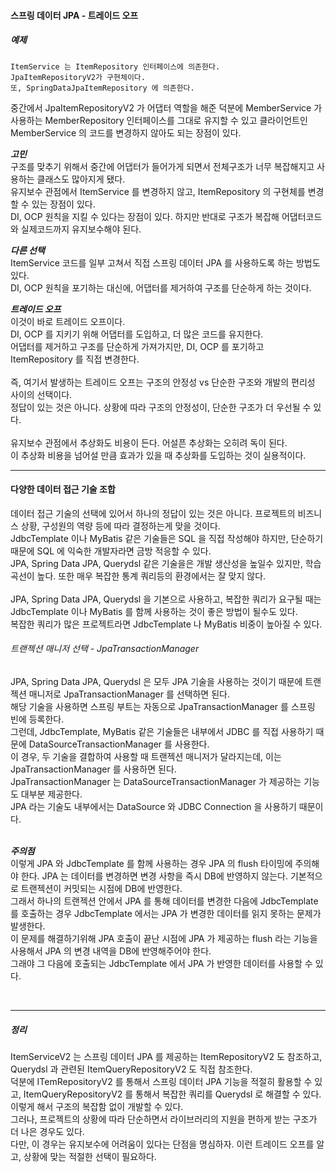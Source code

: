 #### 스프링 데이터 JPA - 트레이드 오프

##### 예제
```
ItemService 는 ItemRepository 인터페이스에 의존한다.
JpaItemRepositoryV2가 구현체이다.
또, SpringDataJpaItemRepository 에 의존한다.
```
중간에서 JpaItemRepositoryV2 가 어댑터 역할을 해준 덕분에 MemberService 가 사용하는 MemberRepository 인터페이스를
그대로 유지할 수 있고 클라이언트인 MemberService 의 코드를 변경하지 않아도 되는 장점이 있다.

***고민***<br>
구조를 맞추기 위해서 중간에 어댑터가 들어가게 되면서 전체구조가 너무 복잡해지고 사용하는 클래스도 많아지게 됐다.<br>
유지보수 관점에서 ItemService 를 변경하지 않고, ItemRepository 의 구현체를 변경할 수 있는 장점이 있다.<br>
DI, OCP 원칙을 지킬 수 있다는 장점이 있다. 하지만 반대로 구조가 복잡해 어댑터코드와 실제코드까지 유지보수해야 된다.

***다른 선택***<br>
ItemService 코드를 일부 고쳐서 직접 스프링 데이터 JPA 를 사용하도록 하는 방법도 있다.<br>
DI, OCP 원칙을 포기하는 대신에, 어댑터를 제거하여 구조를 단순하게 하는 것이다.

***트레이드 오프***<br>
이것이 바로 트레이드 오프이다.<br>
DI, OCP 를 지키기 위해 어댑터를 도입하고, 더 많은 코드를 유지한다.<br>
어댑터를 제거하고 구조를 단순하게 가져가지만, DI, OCP 를 포기하고 ItemRepository 를 직접 변경한다.<br>
<br>
즉, 여기서 발생하는 트레이드 오프는 구조의 안정성 vs 단순한 구조와 개발의 편리성 사이의 선택이다.<br>
정답이 있는 것은 아니다. 상황에 따라 구조의 안정성이, 단순한 구조가 더 우선될 수 있다.<br>
<br>
유지보수 관점에서 추상화도 비용이 든다. 어설픈 추상화는 오히려 독이 된다.<br>
이 추상화 비용을 넘어설 만큼 효과가 있을 때 추상화를 도입하는 것이 실용적이다.<br>


<hr>

#### 다양한 데이터 접근 기술 조합
데이터 접근 기술의 선택에 있어서 하나의 정답이 있는 것은 아니다. 프로젝트의 비즈니스 상황, 구성원의 역량 등에 따라 결정하는게 맞을 것이다.<br>
JdbcTemplate 이나 MyBatis 같은 기술들은 SQL 을 직접 작성해야 하지만, 단순하기 때문에 SQL 에 익숙한 개발자라면 금방 적응할 수 있다.<br>
JPA, Spring Data JPA, Querydsl 같은 기술을은 개발 생산성을 높일수 있지만, 학습곡선이 높다. 또한 매우 복잡한 통계 쿼리등의 환경에서는 잘 맞지 않다.<br>
<br>
JPA, Spring Data JPA, Querydsl 을 기본으로 사용하고, 복잡한 쿼리가 요구될 때는 JdbcTemplate 이나 MyBatis 를 함께 사용하는 것이 좋은 방법이 될수도 있다.<br>
복잡한 쿼리가 많은 프로젝트라면 JdbcTemplate 나 MyBatis 비중이 높아질 수 있다.

###### 트랜젝션 매니저 선택 - JpaTransactionManager
JPA, Spring Data JPA, Querydsl 은 모두 JPA 기술을 사용하는 것이기 때문에 트랜젝션 매니저로 JpaTransactionManager 를 선택하면 된다.<br>
해당 기술을 사용하면 스프링 부트는 자동으로 JpaTransactionManager 를 스프링 빈에 등록한다.<br>
그런데, JdbcTemplate, MyBatis 같은 기술들은 내부에서 JDBC 를 직접 사용하기 때문에 DataSourceTransactionManager 를 사용한다.<br>
이 경우, 두 기술을 결합하여 사용할 때 트랜젝션 매니저가 달라지는데, 이는 JpaTransactionManager 를 사용하면 된다.<br>
JpaTransactionManager 는 DataSourceTransactionManager 가 제공하는 기능도 대부분 제공한다.<br>
JPA 라는 기술도 내부에서는 DataSource 와 JDBC Connection 을 사용하기 때문이다.<br>
<br>

***주의점***<br>
이렇게 JPA 와 JdbcTemplate 를 함께 사용하는 경우 JPA 의 flush 타이밍에 주의해야 한다. JPA 는 데이터를 변경하면 변경 사항을 즉시 DB에 반영하지 않는다. 기본적으로 트랜젝션이 커밋되는 시점에 DB에 반영한다.<br>
그래서 하나의 트랜젝션 안에서 JPA 를 통해 데이터를 변경한 다음에 JdbcTemplate 를 호출하는 경우 JdbcTemplate 에서는 JPA 가 변경한 데이터를 읽지 못하는 문제가 발생한다.<br>
이 문제를 해결하기위해 JPA 호출이 끝난 시점에 JPA 가 제공하는 flush 라는 기능을 사용해서 JPA 의 변경 내역을 DB에 반영해주어야 한다.<br>
그래야 그 다음에 호출되는 JdbcTemplate 에서 JPA 가 반영한 데이터를 사용할 수 있다.

<br>
<hr>

##### 정리
ItemServiceV2 는 스프링 데이터 JPA 를 제공하는 ItemRepositoryV2 도 참조하고, Querydsl 과 관련된 ItemQueryRepositoryV2 도 직접 참조한다.<br>
덕분에 ITemRepositoryV2 를 통해서 스프링 데이터 JPA 기능을 적절히 활용할 수 있고, ItemQueryRepositoryV2 를 통해서 복잡한 쿼리를 Querydsl 로 해결할 수 있다.<br>
이렇게 해서 구조의 복잡함 없이 개발할 수 있다.<br>
그러나, 프로젝트의 상황에 따라 단순하면서 라이브러리의 지원을 편하게 받는 구조가 더 나은 경우도 있다.<br>
다만, 이 경우는 유지보수에 어려움이 있다는 단점을 명심하자. 이런 트레이드 오프를 알고, 상황에 맞는 적절한 선택이 필요하다. 